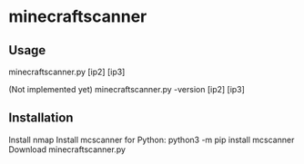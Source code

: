 # minecraftscanner
## Usage
minecraftscanner.py <ip> \[ip2] \[ip3]

(Not implemented yet)
minecraftscanner.py -version <version> <ip> \[ip2] \[ip3]

## Installation
Install nmap
Install mcscanner for Python:
python3 -m pip install mcscanner
Download minecraftscanner.py
